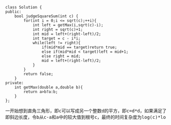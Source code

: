 ```
class Solution {
public:
    bool judgeSquareSum(int c) {
        for(int i = 0;i <= sqrt(c);++i){
            int left = getMax(i,sqrt(c)-i);
            int right = sqrt(c)+1;
            int mid = left+(right-left)/2;
            int target = c - i*i;
            while(left != right){
                if(mid*mid == target)return true;
                else if(mid*mid < target)left = mid+1;
                else right = mid;
                mid = left+(right-left)/2;
            }
        }
        return false;
    }
private:
    int getMax(double a,double b){
        return a>b?a:b;
    }
};
```
<pre>一开始想到直角三角形，即c可以写成另一个整数d的平方，即c=d*d，如果满足了a^2+b^2=c,则a,b,d可以是直角三角形的三边长度；又考虑到直角三角形中两条直角边都小于斜边，且两条直角边之和大于斜边，那么令a从0到根号c，
即斜边长度，令b从c-a和a中的较大值到根号c，最终的时间复杂度为log(c)*log(log(c))</pre>
